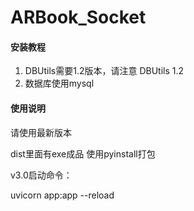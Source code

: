 # ARBook_Socket

#### 安装教程

1.  DBUtils需要1.2版本，请注意
DBUtils                   1.2
2.  数据库使用mysql

#### 使用说明

请使用最新版本

dist里面有exe成品 使用pyinstall打包

v3.0启动命令：

uvicorn app:app --reload  
